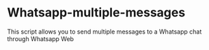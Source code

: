 # Whatsapp-multiple-messages
This script allows you to send multiple messages to a Whatsapp chat through Whatsapp Web
